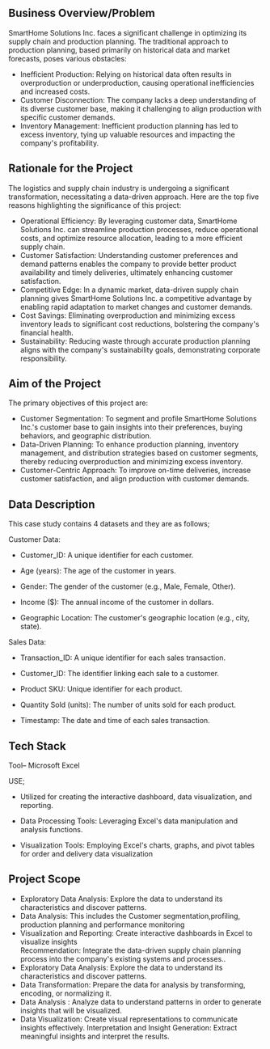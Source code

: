 ## Business Overview/Problem

SmartHome Solutions Inc. faces a significant challenge in optimizing its supply chain and production planning. The traditional approach to production planning, based primarily on historical data and market forecasts, poses various obstacles:

- Inefficient Production: Relying on historical data often results in overproduction or underproduction, causing operational inefficiencies and increased costs. 
- Customer Disconnection: The company lacks a deep understanding of its diverse customer base, making it challenging to align production with specific customer demands. 
- Inventory Management: Inefficient production planning has led to excess inventory, tying up valuable resources and impacting the company's profitability. 

## Rationale for the Project
The logistics and supply chain industry is undergoing a significant transformation, necessitating a data-driven approach. Here are the top five reasons highlighting the significance of this project:

 - Operational Efficiency: By leveraging customer data, SmartHome Solutions Inc. can streamline production processes, reduce operational costs, and optimize resource allocation, leading to a more efficient supply chain. 
 - Customer Satisfaction: Understanding customer preferences and demand patterns enables the company to provide better product availability and timely deliveries, ultimately enhancing customer satisfaction. 
 - Competitive Edge: In a dynamic market, data-driven supply chain planning gives SmartHome Solutions Inc. a competitive advantage by enabling rapid adaptation to market changes and customer demands. 
 - Cost Savings: Eliminating overproduction and minimizing excess inventory leads to significant cost reductions, bolstering the company's financial health. 
 - Sustainability: Reducing waste through accurate production planning aligns with the company's sustainability goals, demonstrating corporate responsibility. 

## Aim of the Project
The primary objectives of this project are:

 - Customer Segmentation: To segment and profile SmartHome Solutions Inc.'s customer base to gain insights into their preferences, buying behaviors, and geographic distribution. 
 - Data-Driven Planning: To enhance production planning, inventory management, and distribution strategies based on customer segments, thereby reducing overproduction and minimizing excess inventory. 
 - Customer-Centric Approach: To improve on-time deliveries, increase customer satisfaction, and align production with customer demands. 

## Data Description
This case study contains 4 datasets and they are as follows;

 Customer Data: 
 
 - Customer_ID: A unique identifier for each customer. 
 
 - Age (years): The age of the customer in years. 
 
 - Gender: The gender of the customer (e.g., Male, Female, Other). 
 
 - Income ($): The annual income of the customer in dollars. 
 
 - Geographic Location: The customer's geographic location (e.g., city, state). 
 
 
 Sales Data: 
 
 - Transaction_ID: A unique identifier for each sales transaction. 
 
 - Customer_ID: The identifier linking each sale to a customer. 
 
 - Product SKU: Unique identifier for each product. 
 
 - Quantity Sold (units): The number of units sold for each product. 
 
 - Timestamp: The date and time of each sales transaction. 
 
 
## Tech Stack
Tool– Microsoft Excel

USE;

- Utilized for creating the interactive dashboard, data visualization, and reporting.

- Data Processing Tools: Leveraging Excel's data manipulation and analysis functions.

- Visualization Tools: Employing Excel's charts, graphs, and pivot tables for order and delivery data visualization

## Project Scope

 - Exploratory Data Analysis: Explore the data to understand its characteristics and discover patterns. 
 - Data Analysis: This includes the Customer segmentation,profiling, production planning and performance monitoring 
 - Visualization and Reporting: Create interactive dashboards in Excel to visualize insights  
 Recommendation: Integrate the data-driven supply chain planning process into the company's existing systems and processes.. 
 - Exploratory Data Analysis: Explore the data to understand its characteristics and discover patterns. 
 - Data Transformation: Prepare the data for analysis by transforming, encoding, or normalizing it. 
 - Data Analysis : Analyze data to understand patterns in order to generate insights that will be visualized. 
 - Data Visualization: Create visual representations to communicate insights effectively. 
 Interpretation and Insight Generation: Extract meaningful insights and interpret the results. 
